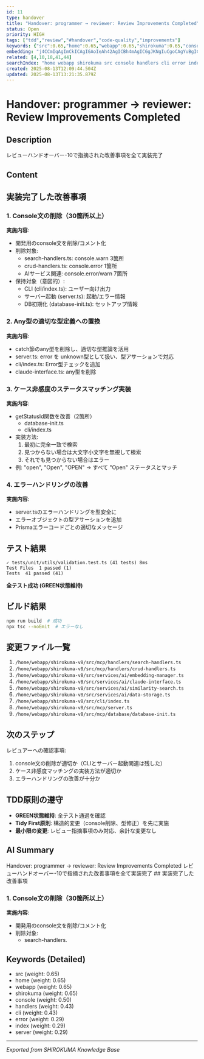 ```yaml
---
id: 11
type: handover
title: "Handover: programmer → reviewer: Review Improvements Completed"
status: Open
priority: HIGH
tags: ["tdd","review","#handover","code-quality","improvements"]
keywords: {"src":0.65,"home":0.65,"webapp":0.65,"shirokuma":0.65,"console":0.5}
embedding: "j4CCmIqAgImCkICAgIGAoIeAh42AgICBh4mAgICGgJKNgIuCgoCAgYuBgICAioCLhYCJio6AgImKgICAgIeAkYCAhICYgICShIeAgICLgJ+CgIiCmICAjICPgICAiYCnioCCjpmAgJOAiYCAgISAo5CAgJiWgICShZCAgICAgKg="
related: [4,10,18,41,44]
searchIndex: "home webapp shirokuma src console handlers cli error index server"
created: 2025-08-13T12:09:44.504Z
updated: 2025-08-13T13:21:35.879Z
---
```


# Handover: programmer → reviewer: Review Improvements Completed

## Description

レビューハンドオーバー-10で指摘された改善事項を全て実装完了

## Content

## 実装完了した改善事項

### 1. Console文の削除（30箇所以上）
**実施内容**: 
- 開発用のconsole文を削除/コメント化
- 削除対象:
  - search-handlers.ts: console.warn 3箇所
  - crud-handlers.ts: console.error 1箇所  
  - AIサービス関連: console.error/warn 7箇所
- 保持対象（意図的）:
  - CLI (cli/index.ts): ユーザー向け出力
  - サーバー起動 (server.ts): 起動/エラー情報
  - DB初期化 (database-init.ts): セットアップ情報

### 2. Any型の適切な型定義への置換
**実施内容**:
- catch節のany型を削除し、適切な型推論を活用
- server.ts: error を unknown型として扱い、型アサーションで対応
- cli/index.ts: Error型チェックを追加
- claude-interface.ts: any型を削除

### 3. ケース非感度のステータスマッチング実装
**実施内容**:
- getStatusId関数を改善（2箇所）
  - database-init.ts
  - cli/index.ts
- 実装方法:
  1. 最初に完全一致で検索
  2. 見つからない場合は大文字小文字を無視して検索
  3. それでも見つからない場合はエラー
- 例: "open", "Open", "OPEN" → すべて "Open" ステータスとマッチ

### 4. エラーハンドリングの改善
**実施内容**:
- server.tsのエラーハンドリングを型安全に
- エラーオブジェクトの型アサーションを追加
- Prismaエラーコードごとの適切なメッセージ

## テスト結果

```
✓ tests/unit/utils/validation.test.ts (41 tests) 8ms
Test Files  1 passed (1)
Tests  41 passed (41)
```

**全テスト成功 (GREEN状態維持)**

## ビルド結果

```bash
npm run build  # 成功
npx tsc --noEmit  # エラーなし
```

## 変更ファイル一覧

1. `/home/webapp/shirokuma-v8/src/mcp/handlers/search-handlers.ts`
2. `/home/webapp/shirokuma-v8/src/mcp/handlers/crud-handlers.ts`
3. `/home/webapp/shirokuma-v8/src/services/ai/embedding-manager.ts`
4. `/home/webapp/shirokuma-v8/src/services/ai/claude-interface.ts`
5. `/home/webapp/shirokuma-v8/src/services/ai/similarity-search.ts`
6. `/home/webapp/shirokuma-v8/src/services/ai/data-storage.ts`
7. `/home/webapp/shirokuma-v8/src/cli/index.ts`
8. `/home/webapp/shirokuma-v8/src/mcp/server.ts`
9. `/home/webapp/shirokuma-v8/src/mcp/database/database-init.ts`

## 次のステップ

レビュアーへの確認事項:
1. console文の削除が適切か（CLIとサーバー起動関連は残した）
2. ケース非感度マッチングの実装方法が適切か
3. エラーハンドリングの改善が十分か

## TDD原則の遵守

- **GREEN状態維持**: 全テスト通過を確認
- **Tidy First原則**: 構造的変更（console削除、型修正）を先に実施
- **最小限の変更**: レビュー指摘事項のみ対応、余計な変更なし

## AI Summary

Handover: programmer → reviewer: Review Improvements Completed レビューハンドオーバー-10で指摘された改善事項を全て実装完了 ## 実装完了した改善事項

### 1. Console文の削除（30箇所以上）
**実施内容**: 
- 開発用のconsole文を削除/コメント化
- 削除対象:
  - search-handlers.

## Keywords (Detailed)

- src (weight: 0.65)
- home (weight: 0.65)
- webapp (weight: 0.65)
- shirokuma (weight: 0.65)
- console (weight: 0.50)
- handlers (weight: 0.43)
- cli (weight: 0.43)
- error (weight: 0.29)
- index (weight: 0.29)
- server (weight: 0.29)

---
*Exported from SHIROKUMA Knowledge Base*
